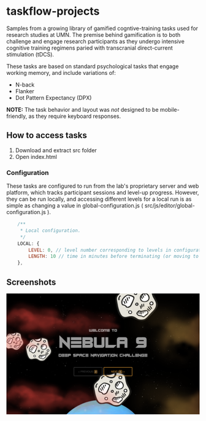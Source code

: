 # taskflow-projects

Samples from a growing library of gamified cogntive-training tasks used for research studies at UMN. The premise behind gamification is to both challenge and engage research participants as they undergo intensive cognitive training regimens paried with transcranial direct-current stimulation (tDCS).

These tasks are based on standard psychological tasks that engage working memory, and include variations of:
  - N-back
  - Flanker
  - Dot Pattern Expectancy (DPX)

**NOTE:** The task behavior and layout was *not* designed to be mobile-friendly, as they require keyboard responses.

## How to access tasks
  1. Download and extract src folder
  2. Open index.html
  
### Configuration
These tasks are configured to run from the lab's proprietary server and web platform, which tracks participant sessions and level-up progress. However, they can be run locally, and accessing different levels for a local run is as simple as changing a value in global-configuration.js ( src/js/editor/global-configuration.js ).

```javascript
    /**
     * Local configuration.
     */
    LOCAL: {
        LEVEL: 0, // level number corresponding to levels in configuration.js
        LENGTH: 10 // time in minutes before terminating (or moving to next task when run on server) Waits for current level to finish)
    },
```

## Screenshots

![Nebula 9 title screen with stars and asteroids in background](./screenshots/flanker-space-1.png)
